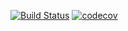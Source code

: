 [![Build Status](https://travis-ci.com/Ruslan-Popov/job4j_design.svg?branch=master)](https://travis-ci.com/Ruslan-Popov/job4j_design)
[![codecov](https://codecov.io/gh/Ruslan-Popov/job4j_design/branch/master/graph/badge.svg?token=HQE2NU5FZZ)](https://codecov.io/gh/Ruslan-Popov/job4j_design)